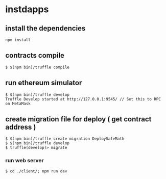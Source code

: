 # instdapps

## install the dependencies
```
npm install
```

## contracts compile
```
$ $(npm bin)/truffle compile
```

## run ethereum simulator
```
$ $(npm bin)/truffle develop
Truffle Develop started at http://127.0.0.1:9545/ // Set this to RPC on MetaMask 
```

## create migration file for deploy ( get contract address )
```
$ $(npm bin)/truffle create migration DeploySafeMath
$ $(npm bin)/truffle develop
$ truffle(develop)> migrate
```

### run web server
```
$ cd ./client/; npm run dev
```
